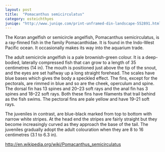 ```yaml
---
layout: post
title:  "Pomacanthus semicirculatus"
category: osteichthyes
juniqe: "http://www.juniqe.com/print-unframed-din-landscape-552891.html"
---
```


The Koran angelfish or semicircle angelfish, Pomacanthus semicirculatus, is a ray-finned fish in the family Pomacanthidae. It is found in the Indo-West Pacific ocean. It occasionally makes its way into the aquarium trade.

The adult semicircle angelfish is a pale brownish-green colour. It is a deep-bodied, laterally compressed fish that can grow to a length of 35 centimetres (14 in). The mouth is positioned just above the tip of the snout, and the eyes are set halfway up a long straight forehead. The scales have blue bases which gives the body a speckled effect. The fins, except for the pectorals, are rimmed in blue and so are the cheek, operculum and spine. The dorsal fin has 13 spines and 20–23 soft rays and the anal fin has 3 spines and 18–22 soft rays. Both these fins have filaments that trail behind as the fish swims. The pectoral fins are pale yellow and have 19–21 soft rays.

The juveniles in contrast, are blue-black marked from top to bottom with narrow white stripes. At the head end the stripes are fairly straight but they become increasingly curved as they approach the base of the tail. The juveniles gradually adopt the adult colouration when they are 8 to 16 centimetres (3.1 to 6.3 in).

http://en.wikipedia.org/wiki/Pomacanthus_semicirculatus
